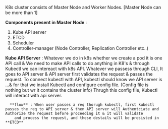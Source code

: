 K8s cluster consists of Master Node and Worker Nodes. [Master Node can be  more than 1]

**Components present in Master Node** : 
 1. Kube API server
 2. ETCD
 3. Scheduler
 4. Controller-manager (Node Controller, Replication Controller etc..)

**Kube API Server** : 
Whatever we do in k8s whether we create a pod it is one API call & We need to make API calls to do anything in K8's & through Kubectl we can intereact with k8s API.
Whatever we passess through CLI, It goes to API server & API server first validates the request & passes the request.
To connect kubectl with API, kubectl should know we API server is ...& for that we install Kubectl and configure config file. (Config file is nothing but wr it contains the cluster info)
Thrugh this config file, Kubectl will interact with api server.

      **flow** : When user passes a req thorugh kubectl, first kubectl passes the req to API server & then API server will Authentciate and Authorize the request before proceeding it & it will validate 
        and process the request, and these destails will be presisted in **ETCD**




   


